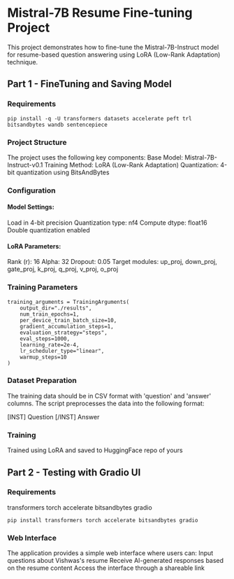 # Mistral-7B Resume Fine-tuning Project

This project demonstrates how to fine-tune the Mistral-7B-Instruct model for resume-based question answering using LoRA (Low-Rank Adaptation) technique.

## Part 1 - FineTuning and Saving Model 

### Requirements
```
pip install -q -U transformers datasets accelerate peft trl bitsandbytes wandb sentencepiece
```
###  Project Structure
The project uses the following key components:
Base Model: Mistral-7B-Instruct-v0.1
Training Method: LoRA (Low-Rank Adaptation)
Quantization: 4-bit quantization using BitsAndBytes
###  Configuration
####  Model Settings:
Load in 4-bit precision
Quantization type: nf4
Compute dtype: float16
Double quantization enabled
####  LoRA Parameters:
Rank (r): 16
Alpha: 32
Dropout: 0.05
Target modules: up_proj, down_proj, gate_proj, k_proj, q_proj, v_proj, o_proj
###  Training Parameters
```
training_arguments = TrainingArguments(
    output_dir="./results",
    num_train_epochs=1,
    per_device_train_batch_size=10,
    gradient_accumulation_steps=1,
    evaluation_strategy="steps",
    eval_steps=1000,
    learning_rate=2e-4,
    lr_scheduler_type="linear",
    warmup_steps=10
)
```
###  Dataset Preparation
The training data should be in CSV format with 'question' and 'answer' columns. The script preprocesses the data into the following format:

[INST] Question [/INST]
Answer

### Training 

Trained using LoRA and saved to HuggingFace repo of yours


## Part 2 - Testing with Gradio UI 

### Requirements
transformers
torch
accelerate
bitsandbytes
gradio
```
pip install transformers torch accelerate bitsandbytes gradio
```

### Web Interface
The application provides a simple web interface where users can:
Input questions about Vishwas's resume
Receive AI-generated responses based on the resume content
Access the interface through a shareable link


